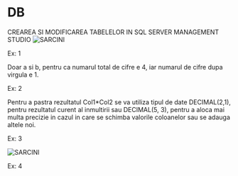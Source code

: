 # DB
CREAREA SI MODIFICAREA TABELELOR IN SQL SERVER MANAGEMENT STUDIO 
![SARCINI](https://user-images.githubusercontent.com/34598688/45611772-45316e80-ba69-11e8-924b-44c39e00174f.png)

Ex: 1

Doar a si b, pentru ca numarul total de cifre e 4, iar numarul de cifre dupa virgula e 1.

Ex: 2

Pentru a pastra rezultatul Col1*Col2 se va utiliza tipul de date DECIMAL(2,1), pentru rezultatul curent al inmultirii sau DECIMAL(5, 3), pentru a aloca mai multa precizie in cazul in care se schimba valorile coloanelor sau se adauga altele noi.

Ex: 3

![SARCINI](https://user-images.githubusercontent.com/34598688/45933646-9e356100-bf99-11e8-87f2-f68128931c47.png)



Ex: 4





